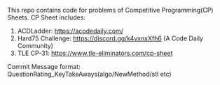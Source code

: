 This repo contains code for problems of Competitive Programming(CP) Sheets.
CP Sheet includes:
  1. ACDLadder: https://acodedaily.com/
  2. Hard75 Challenge: https://discord.gg/k4vxnxXfh6 (A Code Daily Community)
  3. TLE CP-31: https://www.tle-eliminators.com/cp-sheet

Commit Message format:
  QuestionRating_KeyTakeAways(algo/NewMethod/stl etc)

